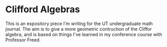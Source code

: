 # Clifford Algebras

This is an expository piece I'm writing for the UT undergraduate math journal.
The aim is to give a more geometric contruction of the Cliffor algebra, and is 
based on things I've learned in my conference course with Professor Freed.
